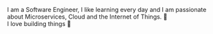 I am a Software Engineer, I like learning every day and I am passionate about Microservices, Cloud and the Internet of Things. :rocket:
<br />
I love building things :hammer:



